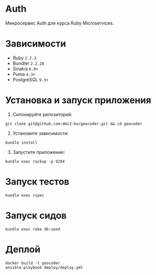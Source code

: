 # Auth

Микросервис Auth для курса Ruby Microservices.

# Зависимости

- Ruby `2.7.3`
- Bundler `2.2.28`
- Sinatra `6.0+`
- Puma `4.3+`
- PostgreSQL `9.3+`

# Установка и запуск приложения

1. Склонируйте репозиторий:

```
git clone git@github.com:dmi3-bu/geocoder.git && cd geocoder
```

2. Установите зависимости:

```
bundle install
```

3. Запустите приложение:

```
bundle exec rackup -p 9294
```

# Запуск тестов

```
bundle exec rspec
```

# Запуск сидов

```
bundle exec rake db:seed
```

# Деплой
```
docker build -t geocoder .
ansible-playbook deploy/deploy.yml
```